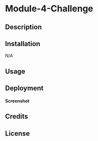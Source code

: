 # Module-4-Challenge

## Description




## Installation

N/A

## Usage



## Deployment


#### Screenshot


## Credits



## License

